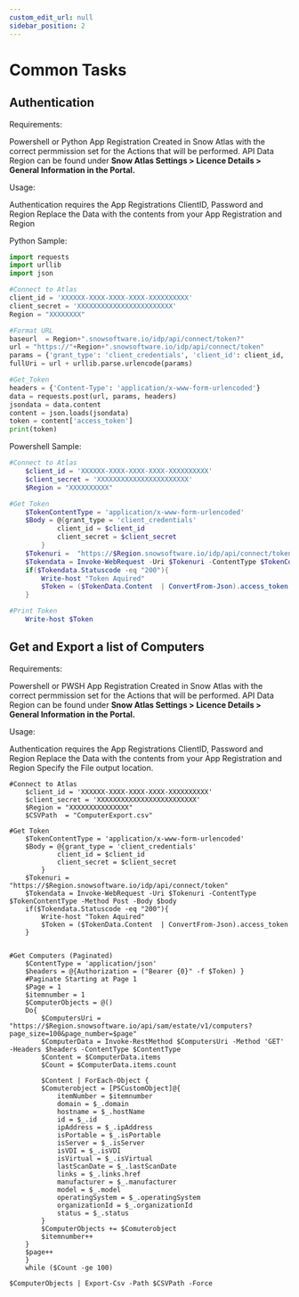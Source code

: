 ```yaml
---
custom_edit_url: null
sidebar_position: 2
---
```


# Common Tasks

## Authentication

Requirements:

Powershell or Python
App Registration Created in Snow Atlas with the correct permmission set for the Actions that will be performed.
API Data Region can be found under **Snow Atlas Settings > Licence Details > General Information in the Portal.**

Usage:

Authentication requires the App Registrations ClientID, Password and Region
Replace the Data with the contents from your App Registration and Region

Python Sample:

```python
import requests
import urllib
import json

#Connect to Atlas
client_id = 'XXXXXX-XXXX-XXXX-XXXX-XXXXXXXXXX'
client_secret = 'XXXXXXXXXXXXXXXXXXXXXXXX' 
Region = "XXXXXXXX"

#Format URL
baseurl  = Region+".snowsoftware.io/idp/api/connect/token?"
url = "https://"+Region+".snowsoftware.io/idp/api/connect/token"
params = {'grant_type': 'client_credentials', 'client_id': client_id, 'client_secret': client_secret}
fullUri = url + urllib.parse.urlencode(params)

#Get_Token
headers = {'Content-Type': 'application/x-www-form-urlencoded'}
data = requests.post(url, params, headers)
jsondata = data.content
content = json.loads(jsondata)
token = content['access_token']
print(token)
```

Powershell Sample:

```powershell
#Connect to Atlas
    $client_id = 'XXXXXX-XXXX-XXXX-XXXX-XXXXXXXXXX'
    $client_secret = 'XXXXXXXXXXXXXXXXXXXXXXX' 
    $Region = "XXXXXXXXXX"

#Get Token
    $TokenContentType = 'application/x-www-form-urlencoded' 
    $Body = @{grant_type = 'client_credentials'
            client_id = $client_id 
            client_secret = $client_secret
        } 
    $Tokenuri =  "https://$Region.snowsoftware.io/idp/api/connect/token"
    $Tokendata = Invoke-WebRequest -Uri $Tokenuri -ContentType $TokenContentType -Method Post -Body $body
    if($Tokendata.Statuscode -eq "200"){
        Write-host "Token Aquired"
        $Token = ($TokenData.Content  | ConvertFrom-Json).access_token
    }

#Print Token
    Write-host $Token    
```

## Get and Export a list of Computers

Requirements:

Powershell or PWSH
App Registration Created in Snow Atlas with the correct permmission set for the Actions that will be performed.
API Data Region can be found under **Snow Atlas Settings > Licence Details > General Information in the Portal.**

Usage:

Authentication requires the App Registrations ClientID, Password and Region
Replace the Data with the contents from your App Registration and Region
Specify the File output location.

```
#Connect to Atlas
    $client_id = 'XXXXXX-XXXX-XXXX-XXXX-XXXXXXXXXX'
    $client_secret = 'XXXXXXXXXXXXXXXXXXXXXXXXX' 
    $Region = "XXXXXXXXXXXXXXX"
    $CSVPath  = "ComputerExport.csv"

#Get Token
    $TokenContentType = 'application/x-www-form-urlencoded' 
    $Body = @{grant_type = 'client_credentials'
            client_id = $client_id 
            client_secret = $client_secret
        } 
    $Tokenuri =  "https://$Region.snowsoftware.io/idp/api/connect/token"
    $Tokendata = Invoke-WebRequest -Uri $Tokenuri -ContentType $TokenContentType -Method Post -Body $body
    if($Tokendata.Statuscode -eq "200"){
        Write-host "Token Aquired"
        $Token = ($TokenData.Content  | ConvertFrom-Json).access_token
    }

    
#Get Computers (Paginated)
    $ContentType = 'application/json' 
    $headers = @{Authorization = ("Bearer {0}" -f $Token) } 
    #Paginate Starting at Page 1
    $Page = 1
    $itemnumber = 1
    $ComputerObjects = @()
    Do{
        $ComputersUri = "https://$Region.snowsoftware.io/api/sam/estate/v1/computers?page_size=100&page_number=$page"
        $ComputerData = Invoke-RestMethod $ComputersUri -Method 'GET' -Headers $headers -ContentType $ContentType
        $Content = $ComputerData.items
        $Count = $ComputerData.items.count 
    
        $Content | ForEach-Object {           
        $Comuterobject = [PSCustomObject]@{ 
            itemNumber = $itemnumber
            domain = $_.domain
            hostname = $_.hostName
            id = $_.id
            ipAddress = $_.ipAddress
            isPortable = $_.isPortable
            isServer = $_.isServer
            isVDI = $_.isVDI
            isVirtual = $_.isVirtual
            lastScanDate = $_.lastScanDate
            links = $_.links.href
            manufacturer = $_.manufacturer
            model = $_.model
            operatingSystem = $_.operatingSystem
            organizationId = $_.organizationId
            status = $_.status
        }
        $ComputerObjects += $Comuterobject
        $itemnumber++
    }
    $page++ 
    }  
    while ($Count -ge 100) 

$ComputerObjects | Export-Csv -Path $CSVPath -Force
```
